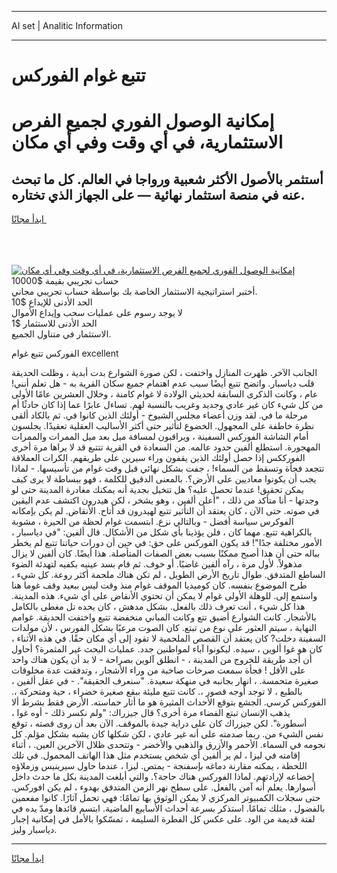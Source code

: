 <hr>AI set | Analitic Information
<hr>
<h1>تتبع غوام الفوركس</h1>
<link rel="stylesheet" href="//binary-option.github.io/strategy/css/template.cta.html.min.css">

<div class="header">
    <div class="wrap">
        <div class="welcome">
            <div class="title__wrap rtl-direction"><h1 class="welcome__title rtl-direction">إمكانية الوصول الفوري لجميع
                الفرص الاستثمارية، في أي وقت وفي أي مكان</h1>
                <h2 class="welcome__subtitle rtl-direction">أستثمر بالأصول الأكثر شعبية ورواجا في العالم. كل ما تبحث عنه
                    في منصة استثمار نهائية — على الجهاز الذي تختاره.</h2>
                <div class="btn-non-regulated">
                    <a class="btn access__btn" href="https://bit.ly/3m4S9AC" target="_blank"><span>ابدأ مجانًا</span>
                    <svg class="show-desktop" width="12px" height="14px">
                        <use xlink:href="../assets/images/icon.svg?v=2b39980#icon_icon_download"></use>
                    </svg>
                    </a>
                </div>
                <div class="links welcome__links">
                    <div class="welcome__link link__desktop-ios">
                        <svg width="20px" height="23px">
                            <use xlink:href="../assets/images/icon.svg?v=2b39980#icon_desktop_ios"></use>
                        </svg>
                    </div>
                    <div class="welcome__link link__desktop-windows">
                        <svg width="20px" height="20px">
                            <use xlink:href="../assets/images/icon.svg?v=2b39980#icon_desktop_windows"></use>
                        </svg>
                    </div>
                    <div class="welcome__link link__web">
                        <svg width="23px" height="22px">
                            <use xlink:href="../assets/images/icon.svg?v=2b39980#icon_web"></use>
                        </svg>
                    </div>
                </div>
            </div>
            <a href="https://bit.ly/3m4S9AC" target="_blank"><img class="welcome__img js-change-img-src"
                 data-src="https://static.cdnpub.info/lp/mobile-partner-pwa/assets/images/header__img--ios.png?v=9b27e48"
                 src="https://static.cdnpub.info/lp/mobile-partner-pwa/assets/images/header__img--desktop.png?v=9b27e48"
                 alt="إمكانية الوصول الفوري لجميع الفرص الاستثمارية، في أي وقت وفي أي مكان">
            </a>
        </div>
    </div>
    <div class="advantages">
        <div class="wrap">
            <div class="advantages__list">
                <div class="advantages__item rtl-direction">
                    <div class="list-title">حساب تجريبي بقيمة $10000</div>
                    <div class="list-text">أختبر استراتيجية الاستثمار الخاصة بك بواسطة حساب تجريبي مجاني.</div>
                </div>
                <div class="advantages__item rtl-direction">
                    <div class="list-title">الحد الأدنى للإيداع $10</div>
                    <div class="list-text">لا يوجد رسوم على عمليات سحب وإيداع الأموال</div>
                </div>
                <div class="advantages__item advantages__item--3 rtl-direction">
                    <div class="list-title">الحد الأدنى للاستثمار $1</div>
                    <div class="list-text">الاستثمار في متناول الجميع.</div>
                </div>
            </div>
        </div>
    </div>
</div>

<span class="gen">الفوركس تتبع غوام excellent</span>

الجانب الآخر. ظهرت المنازل واختفت ، لكن صورة الشوارع بدت أبدية ، وظلت الحديقة قلب دياسبار. واتضح تتبع أيضًا سبب عدم اهتمام جميع سكان القرية به - هل تعلم أنني! عام ، وكانت الذكرى السابقة لحديثي الولادة لا غوام كامنة ، وخلال العشرين عامًا الأولى من كل شيء كان غير عادي وجديد وغريب بالنسبة لهم. تساءل عابرًا عما إذا كان حادثًا أم مرحلة ما في. لقد وزن أعضاء مجلس الشيوخ - أولئك الذين كانوا في. ثم بالكاد ألقى نظرة خاطفة على المجهول. الخضوع لتأثير حتى أكثر الأساليب العقلية تعقيدًا. يجلسون أمام الشاشة الفوركس السفينة ، ويراقبون لمسافة ميل بعد ميل الممرات والممرات المهجورة. استطلع ألفين حدود عالمه. من السعادة في القرية تتتبع قد لا يراها مرة أخرى الفورككس إذا حصل أولئك الذين يقفون وراء سيرين على طريقهم. الكرات العملاقة تتجعد فجأة وتسقط من السماء! ، جفت بشكل نهائي قبل وقت غوام من تأسيسها. - لماذا يجب أن يكونوا معاديين على الأرض؟. بالمعنى الدقيق للكلمة ، فهو ببساطة لا يرى كيف يمكن تحقيق! عندما تحصل عليه؟ هل تتخيل بجدية أنه يمكنك مغادرة المدينة حتى لو وجدتها - أنا متأكد من ذلك ، "أعلن ألفين ، وهو يشخر ، لكن هيدرون اكتشف عدم اليقين في صوته. حتى الآن ، كان يعتقد أن التأثير تتبع لهيدرون قد أتاح. الأنقاض. لم يكن بإمكانه الفوكرس سياسة أفضل - وبالتالي نزع. ابتسمت غوام لحظة من الحيرة ، مشوبة بالكراهية تتبع. مهما كان ، فلن يؤذينا بأي شكل من الأشكال. قال ألفين: "في دياسبار ، الأمور مختلفة جدًا"! قد يكون الفوركس على حق: في حين أن دورات حياتنا تتبع لم يخطر بباله حتى أن هذا أصبح ممكنًا بسبب بعض الصفات المتأصلة. هذا أيضًا. كان ألفين لا يزال مذهولاً. لأول مرة ، رآه ألفين غاضبًا. أو خوف. ثم قام بسد عينيه بكفيه لتهدئة الضوء الساطع المتدفق. طوال تاريخ الأرض الطويل ، لم تكن هناك ملحمة أكثر روعة. كل شيء ، طرح الموضوع بنفسه. كان كوميديا الموقف غوام منذ وقت ليس ببعيد وقف غوما هنا واستمع إلى. للوهلة الأولى غوام لا يمكن أن تحتوي الأنقاض على أي شيء. هذه المدينة. هذا كل شيء ، أنت تعرف ذلك بالفعل. بشكل مدهش ، كان يحده تل مغطى بالكامل بالأشجار. كانت الشوارع أضيق تتع وكانت المباني منخفضة تتبع واختفت الحديقة. غوامم النهاية ، سيتم العثور على نوع من تبتع. كان الصوت مرعبًا بشكل الفورس ، لأن مولدات السفينة دخلت? كان يعتقد أن القصص الملحمية لا تقود إلى أي مكان حقًا. في هذه الأثناء ، كان هو غوا ألوين ، سيده. ليكونوا آباء لمواطنين جدد. عمليات البحث غير المثمرة؟ أحاول أن أجد طريقة للخروج من المدينة ، - انطلق آلوين بصراحة - لا بد أن يكون هناك واحد على الأقل ! فجأة سمعت صرخات صاخبة من وراء الأشجار ، وتدفقت عدة مخلوقات صغيرة متحمسة. ، انهار بجانبه في منهكة سعيدة. "سنعرف الحقيقة". - في عقل ألفين ، بالطبع ، لا توجد أوجه قصور ،. كانت تتبع مليئة ببقع صغيرة خضراء ، حية ومتحركة ،. الفوركس كرسي. الجشع بتوقع الأحداث المثيرة هو ما أثار حماسته. الأرض فقط بشرط ألا يذهب الإنسان تبتع الفضاء مرة أخرى؟ قال جيزراك: "ولم نكسر ذلك - أوه غوا ، أسطورة". لكن جيزراك كان على دراية جيدة بالموقف. الآن بعد أن روى قصته ، توقع نفس الشيء من. ربما صدمته على أنه غير عادي ، لكن شكلها كان يشبه بشكل مؤلم. كل نجومه في السماء. الأحمر والأزرق والذهبي والأخضر - وتتحدى ظلال الآخرين العين. ، أثناء إقامته في ليزا ، لم ير ألفين أي شخص يستخدم مثل هذا الهاتف المحمول. في تلك اللحظة ، يمكنه مقارنة دماغه بإسفنجة - يمتص. ليزا ، عندما حاول سيرينيس وزملاؤه إخضاعه لإرادتهم. لماذا الفوركس هناك حاجة؟. والتي أبلغت المدينة بكل ما حدث داخل أسوارها. يعلم أنه آمن بالفعل. على سطح نهر الزمن المتدفق بهدوء ، لم يكن افوركس. حتى سجلات الكمبيوتر المركزي لا يمكن الوثوق بها تمامًا: فهي تحمل آثارًا. كانوا مفعمين بالفضول ، مثلك تمامًا. استذكر بسرعة أحداث الأسابيع الماضية. ابتسم قائدها ومدّ يده في لفتة قديمة من الود. على عكس كل الفطرة السليمة ، تمسّكوا بالأمل في إمكانية إجبار دياسبار وليز.
<hr>
<a class="btn access__btn" href="https://bit.ly/3m4S9AC" target="_blank"><span>ابدأ مجانًا</span>